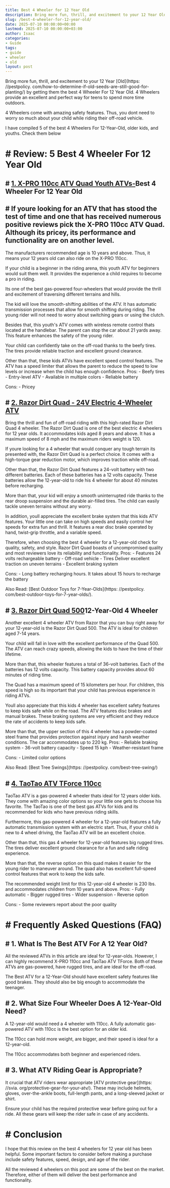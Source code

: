```yaml
---
title: Best 4 Wheeler for 12 Year Old
description: Bring more fun, thrill, and excitement to your 12 Year Old by getting them the best 4 Wheeler For 12 Year Old. 4 Wheelers provide an excellent and perfect way...
slug: /best-4-wheeler-for-12-year-old/
date: 2025-07-10 00:00:00+00:00
lastmod: 2025-07-10 00:00:00+03:00
author: Isaac
categories:
- Guide
tags:
- guide
- wheeler
- old
layout: post
---
```


Bring more fun, thrill, and excitement to your 12 Year [Old](https: //pestpolicy. com/how-to-determine-if-old-seeds-are-still-good-for-planting/) by getting them the best 4 Wheeler For 12 Year Old. 4 Wheelers provide an excellent and perfect way for teens to spend more time outdoors.

4 Wheelers come with amazing safety features. Thus, you dont need to worry so much about your child while riding their off-road vehicle.

I have compiled 5 of the best 4 Wheelers For 12-Year-Old, older kids, and youths. Check them below

# # Review: 5 Best 4 Wheeler For 12 Year Old

## # [1. X-PRO 110cc ATV Quad Youth ATVs-](https://www.amazon.com/dp/B07V26FSQB/?tag=p-policy-20)Best 4 Wheeler For 12 Year Old

## # If youre looking for an ATV that has stood the test of time and one that has received numerous positive reviews pick the X-PRO 110cc ATV Quad. Although its pricey, its performance and functionality are on another level.

The manufacturers recommended age is 10 years and above. Thus, it means your 12 years old can also ride on the X-PRO 110cc.

If your child is a beginner in the riding arena, this youth ATV for beginners would suit them well. It provides the experience a child requires to become a pro in riding.

Its one of the best gas-powered four-wheelers that would provide the thrill and excitement of traversing different terrains and hills.

The kid will love the smooth-shifting abilities of the ATV. It has automatic transmission processes that allow for smooth shifting during riding. The young rider will not need to worry about switching gears or using the clutch.

Besides that, this youth's ATV comes with wireless remote control thats located at the handlebar. The parent can stop the car about 21 yards away. This feature enhances the safety of the young rider.

Your child can confidently take on the off-road thanks to the beefy tires. The tires provide reliable traction and excellent ground clearance.

Other than that, these kids ATVs have excellent speed control features. The ATV has a speed limiter that allows the parent to reduce the speed to low levels or increase when the child has enough confidence. Pros: - Beefy tires - Entry-level ATV - Available in multiple colors - Reliable battery

Cons: - Pricey

## # [2. Razor Dirt Quad - 24V Electric 4-Wheeler ATV](https://www.amazon.com/dp/B00H4PDXAS/?tag=p-policy-20)

Bring the thrill and fun of off-road riding with this high-rated Razor Dirt Quad 4 wheeler. The Razor Dirt Quad is one of the best electric 4 wheelers for 12 year olds. It accommodates kids aged 8 years and above. It has a maximum speed of 8 mph and the maximum riders weight is 120.

If youre looking for a 4 wheeler that would conquer any tough terrain its presented with, the Razor Dirt Quad is a perfect choice. It comes with a high-torque gear reduction motor, which improves traction while off-road.

Other than that, the Razor Dirt Quad features a 24-volt battery with two different batteries. Each of these batteries has a 12 volts capacity. These batteries allow the 12-year-old to ride his 4 wheeler for about 40 minutes before recharging.

More than that, your kid will enjoy a smooth uninterrupted ride thanks to the rear droop suspension and the durable air-filled tires. The child can easily tackle uneven terrains without any worry.

In addition, youll appreciate the excellent brake system that this kids ATV features. Your little one can take on high speeds and easily control her speeds for extra fun and thrill. It features a rear disc brake operated by hand, twist-grip throttle, and a variable speed.

Therefore, when choosing the best 4 wheeler for a 12-year-old check for quality, safety, and style. Razor Dirt Quad boasts of uncompromised quality and most reviewers love its reliability and functionality. Pros: - Features 24 volts rechargeable battery - Off-road vehicle - Tires Deliver excellent traction on uneven terrains - Excellent braking system

Cons: - Long battery recharging hours. It takes about 15 hours to recharge the battery

Also Read: [Best Outdoor Toys for 7-Year-Olds](https: //pestpolicy. com/best-outdoor-toys-for-7-year-olds/).

## # [3. Razor Dirt Quad 500](https://www.amazon.com/dp/B01ET72RHI/?tag=p-policy-20)12-Year-Old 4 Wheeler

Another excellent 4 wheeler ATV from Razor that you can buy right away for your 12-year-old is the Razor Dirt Quad 500. The ATV is ideal for children aged 7-14 years.

Your child will fall in love with the excellent performance of the Quad 500. The ATV can reach crazy speeds, allowing the kids to have the time of their lifetime.

More than that, this wheeler features a total of 36-volt batteries. Each of the batteries has 12 volts capacity. This battery capacity provides about 60 minutes of riding time.

The Quad has a maximum speed of 15 kilometers per hour. For children, this speed is high so its important that your child has previous experience in riding ATVs.

Youll also appreciate that this kids 4 wheeler has excellent safety features to keep kids safe while on the road. The ATV features disc brakes and manual brakes. These braking systems are very efficient and they reduce the rate of accidents to keep kids safe.

More than that, the upper section of this 4 wheeler has a powder-coated steel frame that provides protection against injury and harsh weather conditions. The car accommodates up to 220 kg. Pros: - Reliable braking system - 36-volt battery capacity - Speed 15 kph - Weather-resistant frame

Cons: - Limited color options

Also Read: [Best Tree Swings](https: //pestpolicy. com/best-tree-swing/)

## # [4. TaoTao ATV TForce 110cc](https://www.amazon.com/dp/B015OZXPKM/?tag=p-policy-20)

TaoTao ATV is a gas-powered 4 wheeler thats ideal for 12 years older kids. They come with amazing color options so your little one gets to choose his favorite. The TaoTao is one of the best gas ATVs for kids and its recommended for kids who have previous riding skills.

Furthermore, this gas-powered 4 wheeler for a 12-year-old features a fully automatic transmission system with an electric start. Thus, if your child is new to 4 wheel driving, the TaoTao ATV will be an excellent choice.

Other than that, this gas 4 wheeler for 12-year-old features big rugged tires. The tires deliver excellent ground clearance for a fun and safe riding experience.

More than that, the reverse option on this quad makes it easier for the young rider to maneuver around. The quad also has excellent full-speed control features that work to keep the kids safe.

The recommended weight limit for this 12-year-old 4 wheeler is 230 lbs. and accommodates children from 10 years and above. Pros: - Fully automatic - Bigger rugged tires - Wider suspension - Reverse option

Cons: - Some reviewers report about the poor quality

# # Frequently Asked Questions (FAQ)

## # 1. What Is The Best ATV For A 12 Year Old?

All the reviewed ATVs in this article are ideal for 12-year-olds. However, I can highly recommend X-PRO 110cc and TaoTao ATV TForce. Both of these ATVs are gas-powered, have rugged tires, and are ideal for the off-road.

The Best ATV for a 12-Year-Old should have excellent safety features like good brakes. They should also be big enough to accommodate the teenager.

## # 2. What Size Four Wheeler Does A 12-Year-Old Need?

A 12-year-old would need a 4 wheeler with 110cc. A fully automatic gas-powered ATV with 110cc is the best option for an older kid.

The 110cc can hold more weight, are bigger, and their speed is ideal for a 12-year-old.

The 110cc accommodates both beginner and experienced riders.

## # 3. What ATV Riding Gear is Appropriate?

It crucial that ATV riders wear appropriate [ATV protective gear](https: //svia. org/protective-gear-for-your-atv/). These may include helmets, gloves, over-the-ankle boots, full-length pants, and a long-sleeved jacket or shirt.

Ensure your child has the required protective wear before going out for a ride. All these gears will keep the rider safe in case of any accidents.

# # Conclusion

I hope that this review on the best 4 wheelers for 12 year old has been helpful. Some important factors to consider before making a purchase include safety features, speed, design, and age of the rider.

All the reviewed 4 wheelers on this post are some of the best on the market. Therefore, either of them will deliver the best performance and functionality.
